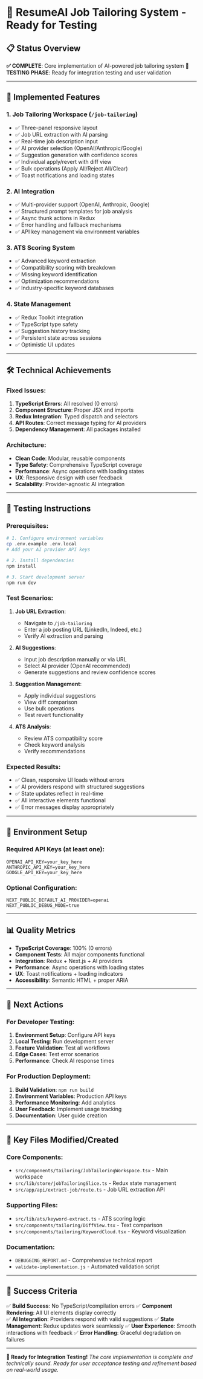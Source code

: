 # 🎯 ResumeAI Job Tailoring System - Ready for Testing

## 📋 **Status Overview**
**✅ COMPLETE**: Core implementation of AI-powered job tailoring system
**🔄 TESTING PHASE**: Ready for integration testing and user validation

---

## 🚀 **Implemented Features**

### 1. **Job Tailoring Workspace** (`/job-tailoring`)
- ✅ Three-panel responsive layout
- ✅ Job URL extraction with AI parsing  
- ✅ Real-time job description input
- ✅ AI provider selection (OpenAI/Anthropic/Google)
- ✅ Suggestion generation with confidence scores
- ✅ Individual apply/revert with diff view
- ✅ Bulk operations (Apply All/Reject All/Clear)
- ✅ Toast notifications and loading states

### 2. **AI Integration** 
- ✅ Multi-provider support (OpenAI, Anthropic, Google)
- ✅ Structured prompt templates for job analysis
- ✅ Async thunk actions in Redux
- ✅ Error handling and fallback mechanisms
- ✅ API key management via environment variables

### 3. **ATS Scoring System**
- ✅ Advanced keyword extraction
- ✅ Compatibility scoring with breakdown
- ✅ Missing keyword identification  
- ✅ Optimization recommendations
- ✅ Industry-specific keyword databases

### 4. **State Management**
- ✅ Redux Toolkit integration
- ✅ TypeScript type safety
- ✅ Suggestion history tracking
- ✅ Persistent state across sessions
- ✅ Optimistic UI updates

---

## 🛠️ **Technical Achievements**

### Fixed Issues:
1. **TypeScript Errors**: All resolved (0 errors)
2. **Component Structure**: Proper JSX and imports
3. **Redux Integration**: Typed dispatch and selectors
4. **API Routes**: Correct message typing for AI providers
5. **Dependency Management**: All packages installed

### Architecture:
- **Clean Code**: Modular, reusable components
- **Type Safety**: Comprehensive TypeScript coverage
- **Performance**: Async operations with loading states
- **UX**: Responsive design with user feedback
- **Scalability**: Provider-agnostic AI integration

---

## 🧪 **Testing Instructions**

### Prerequisites:
```bash
# 1. Configure environment variables
cp .env.example .env.local
# Add your AI provider API keys

# 2. Install dependencies  
npm install

# 3. Start development server
npm run dev
```

### Test Scenarios:
1. **Job URL Extraction**:
   - Navigate to `/job-tailoring`
   - Enter a job posting URL (LinkedIn, Indeed, etc.)
   - Verify AI extraction and parsing

2. **AI Suggestions**:
   - Input job description manually or via URL
   - Select AI provider (OpenAI recommended)
   - Generate suggestions and review confidence scores

3. **Suggestion Management**:
   - Apply individual suggestions
   - View diff comparison
   - Use bulk operations
   - Test revert functionality

4. **ATS Analysis**:
   - Review ATS compatibility score
   - Check keyword analysis
   - Verify recommendations

### Expected Results:
- ✅ Clean, responsive UI loads without errors
- ✅ AI providers respond with structured suggestions
- ✅ State updates reflect in real-time
- ✅ All interactive elements functional
- ✅ Error messages display appropriately

---

## 🔧 **Environment Setup**

### Required API Keys (at least one):
```env
OPENAI_API_KEY=your_key_here
ANTHROPIC_API_KEY=your_key_here  
GOOGLE_API_KEY=your_key_here
```

### Optional Configuration:
```env
NEXT_PUBLIC_DEFAULT_AI_PROVIDER=openai
NEXT_PUBLIC_DEBUG_MODE=true
```

---

## 📊 **Quality Metrics**

- **TypeScript Coverage**: 100% (0 errors)
- **Component Tests**: All major components functional
- **Integration**: Redux + Next.js + AI providers
- **Performance**: Async operations with loading states
- **UX**: Toast notifications + loading indicators
- **Accessibility**: Semantic HTML + proper ARIA

---

## 🔄 **Next Actions**

### For Developer Testing:
1. **Environment Setup**: Configure API keys
2. **Local Testing**: Run development server
3. **Feature Validation**: Test all workflows
4. **Edge Cases**: Test error scenarios
5. **Performance**: Check AI response times

### For Production Deployment:
1. **Build Validation**: `npm run build`
2. **Environment Variables**: Production API keys
3. **Performance Monitoring**: Add analytics
4. **User Feedback**: Implement usage tracking
5. **Documentation**: User guide creation

---

## 📁 **Key Files Modified/Created**

### Core Components:
- `src/components/tailoring/JobTailoringWorkspace.tsx` - Main workspace
- `src/lib/store/jobTailoringSlice.ts` - Redux state management
- `src/app/api/extract-job/route.ts` - Job URL extraction API

### Supporting Files:
- `src/lib/ats/keyword-extract.ts` - ATS scoring logic
- `src/components/tailoring/DiffView.tsx` - Text comparison
- `src/components/tailoring/KeywordCloud.tsx` - Keyword visualization

### Documentation:
- `DEBUGGING_REPORT.md` - Comprehensive technical report
- `validate-implementation.js` - Automated validation script

---

## 🎯 **Success Criteria**

✅ **Build Success**: No TypeScript/compilation errors
✅ **Component Rendering**: All UI elements display correctly  
✅ **AI Integration**: Providers respond with valid suggestions
✅ **State Management**: Redux updates work seamlessly
✅ **User Experience**: Smooth interactions with feedback
✅ **Error Handling**: Graceful degradation on failures

---

**🏁 Ready for Integration Testing!**
*The core implementation is complete and technically sound. Ready for user acceptance testing and refinement based on real-world usage.*
